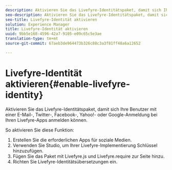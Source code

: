 ```yaml
---
description: Aktivieren Sie das Livefyre-Identitätspaket, damit sich Ihre Benutzer mit einer E-Mail-, Twitter-, Facebook-, Yahoo!- oder Google-Anmeldung bei Ihren Livefyre-Apps anmelden können.
seo-description: Aktivieren Sie das Livefyre-Identitätspaket, damit sich Ihre Benutzer mit einer E-Mail-, Twitter-, Facebook-, Yahoo!- oder Google-Anmeldung bei Ihren Livefyre-Apps anmelden können.
seo-title: Livefyre-Identität aktivieren
solution: Experience Manager
title: Livefyre-Identität aktivieren
uuid: 9bb5e168-4596-42a7-9105-e09c65c5e3ae
translation-type: tm+mt
source-git-commit: 67aeb3de964473b326c88c3a3f81ff48a6a12652

---
```



# Livefyre-Identität aktivieren{#enable-livefyre-identity}

Aktivieren Sie das Livefyre-Identitätspaket, damit sich Ihre Benutzer mit einer E-Mail-, Twitter-, Facebook-, Yahoo!- oder Google-Anmeldung bei Ihren Livefyre-Apps anmelden können.

So aktivieren Sie diese Funktion:

1. Erstellen Sie die erforderlichen Apps für soziale Medien.
1. Verwenden Sie Studio, um Ihrer Livefyre-Implementierung Schlüssel hinzuzufügen.
1. Fügen Sie das Paket mit Livefyre.js und Livefyre.require zur Seite hinzu.
1. Richten Sie Livefyre-Identitätsübersetzungen ein.
